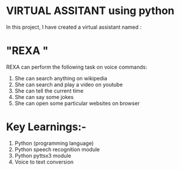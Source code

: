 # VIRTUAL ASSITANT using python

In this project, I have created a virtual assistant named :
# "REXA "

REXA can perform the following task on voice commands:
1. She can search anything on wikipedia
2. She can search and play a video on youtube
3. She can tell the current time
4. She can say some jokes
5. She can open some particular websites on browser

# Key Learnings:-
1. Python (programming language)
2. Python speech recognition module
3. Python pyttsx3 module
4. Voice to text conversion
